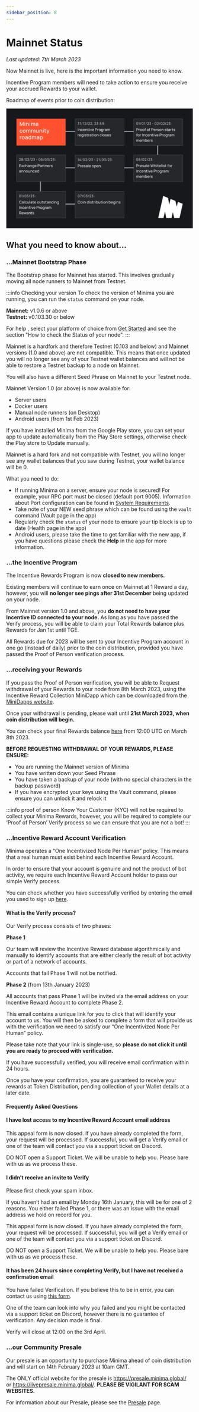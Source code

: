 ```yaml
---
sidebar_position: 8
---
```


# Mainnet Status

*Last updated: 7th March 2023*

Now Mainnet is live, here is the important information you need to know.

Incentive Program members will need to take action to ensure you receive your accrued Rewards to your wallet.

Roadmap of events prior to coin distribution:

![Community Roadmap](/img/about/Community_roadmap.png)

## What you need to know about… 

### ...Mainnet Bootstrap Phase

The Bootstrap phase for Mainnet has started. This involves gradually moving all node runners to Mainnet from Testnet. 

:::info Checking your version
To check the version of Minima you are running, you can run the `status` command on your node.

**Mainnet:** v1.0.6 or above <br/> 
**Testnet:** v0.103.30 or below 

For help , select your platform of choice from [Get Started](/docs/runanode/get_started) and see the section "How to check the Status of your node".
:::

Mainnet is a hardfork and therefore Testnet (0.103 and below) and Mainnet versions (1.0 and above) are not compatible. This means that once updated you will no longer see any of your Testnet wallet balances and will not be able to restore a Testnet backup to a node on Mainnet. 

You will also have a different Seed Phrase on Mainnet to your Testnet node.

Mainnet Version 1.0 (or above) is now available for:

- Server users
- Docker users
- Manual node runners (on Desktop)
- Android users (from 1st Feb 2023)

If you have installed Minima from the Google Play store, you can set your app to update automatically from the Play Store settings, otherwise check the Play store to Update manually.

Mainnet is a hard fork and not compatible with Testnet, you will no longer see any wallet balances that you saw during Testnet, your wallet balance will be 0.

What you need to do:
- If running Minima on a server, ensure your node is secured! For example, your RPC port must be closed (default port 9005). Information about Port configuration can be found in [System Requirements](/docs/runanode/systemrequirements).
- Take note of your NEW seed phrase which can be found using the `vault` command (Vault page in the app)
- Regularly check the `status` of your node to ensure your tip block is up to date (Health page in the app)
- Android users, please take the time to get familiar with the new app, if you have questions please check the **Help** in the app for more information.


### ...the Incentive Program
The Incentive Rewards Program is now **closed to new members.**

Existing members will continue to earn once on Mainnet at 1 Reward a day, however, you will **no longer see pings after 31st December** being updated on your node.

From Mainnet version 1.0 and above, you **do not need to have your Incentive ID connected to your node.** As long as you have passed the Verify process, you will be able to claim your Total Rewards balance plus Rewards for Jan 1st until TGE. 

All Rewards due for 2023 will be sent to your Incentive Program account in one go (instead of daily) prior to the coin distribution, provided you have passed the Proof of Person verification process.

### ...receiving your Rewards

If you pass the Proof of Person verification, you will be able to Request withdrawal of your Rewards to your node from 8th March 2023, using the Incentive Reward Collection MiniDapp which can be downloaded from the [MiniDapps website](https://minidapps.minima.global/). 

Once your withdrawal is pending, please wait until **21st March 2023, when coin distribution will begin.**

You can check your final Rewards balance [here](https://rewards.minima.global/) from 12:00 UTC on March 8th 2023.

**BEFORE REQUESTING WITHDRAWAL OF YOUR REWARDS, PLEASE ENSURE:**
- You are running the Mainnet version of Minima
- You have written down your Seed Phrase
- You have taken a backup of your node (with no special characters in the backup password)
- If you have encrypted your keys using the Vault command, please ensure you can unlock it and relock it

:::info proof of person
Know Your Customer (KYC) will not be required to collect your Minima Rewards, however, you will be required to complete our ‘Proof of Person’ Verify process so we can ensure that you are not a bot!
:::

### ...Incentive Reward Account Verification

Minima operates a “One Incentivized Node Per Human” policy. This means that a real human must exist behind each Incentive Reward Account.

In order to ensure that your account is genuine and not the product of bot activity, we require each Incentive Reward Account holder to pass our simple Verify process.

You can check whether you have successfully verified by entering the email you used to sign up [here](https://verify.minima.global/results).

#### What is the Verify process?

Our Verify process consists of two phases:

**Phase 1**

Our team will review the Incentive Reward database algorithmically and manually to identify accounts that are either clearly the result of bot activity or part of a network of accounts.

Accounts that fail Phase 1 will not be notified.

**Phase 2** (from 13th January 2023)

All accounts that pass Phase 1 will be invited via the email address on your Incentive Reward Account to complete Phase 2.

This email contains a unique link for you to click that will identify your account to us. You will then be asked to complete a form that will provide us with the verification we need to satisfy our “One Incentivized Node Per Human” policy.

Please take note that your link is single-use, so **please do not click it until you are ready to proceed with verification.**

If you have successfully verified, you will receive email confirmation within 24 hours. 

Once you have your confirmation, you are guaranteed to receive your rewards at Token Distribution, pending collection of your Wallet details at a later date.

#### Frequently Asked Questions

#### I have lost access to my Incentive Reward Account email address

This appeal form is now closed. If you have already completed the form, your request will be processed.
If successful, you will get a Verify email or one of the team will contact you via a support ticket on Discord.

DO NOT open a Support Ticket. We will be unable to help you. Please bare with us as we process these.
<!-- 
You can use [this form](https://docs.google.com/forms/d/e/1FAIpQLSc8wEMYdjpSI_xx0l075SyEeX3oXjtvgSOESLVYFgceM1HuOA/viewform?usp=sf_link) to tell us about your account and what address you want to change to. We will send you your invite once this is processed. -->

#### I didn’t receive an invite to Verify

Please first check your spam inbox. 

If you haven’t had an email by Monday 16th January, this will be for one of 2 reasons. You either failed Phase 1, or there was an issue with the email address we hold on record for you. 

This appeal form is now closed. If you have already completed the form, your request will be processed.
If successful, you will get a Verify email or one of the team will contact you via a support ticket on Discord.

DO NOT open a Support Ticket. We will be unable to help you. Please bare with us as we process these.

<!--
Complete [this form](https://docs.google.com/forms/d/e/1FAIpQLSfoSwdl6o_hsZQR6BE_iiOmocEGaC4jCnHUGpXfnGAYb_zy2A/viewform?usp=sf_link) if you did not receive the email.

DO NOT open a Support Ticket. We will be unable to help you.

If successful, you will get a Verify email or one of the team will contact you via a support ticket on Discord.

Please bare with us as we process these. -->

#### It has been 24 hours since completing Verify, but I have not received a confirmation email

You have failed Verification. If you believe this to be in error, you can contact us using [this form](https://docs.google.com/forms/d/e/1FAIpQLSe-khUVayeVDB8zbXVmm5w82CPxeiqD_Xn3OcnIyHdnjwAl2g/viewform?usp=sf_link).

One of the team can look into why you failed and you might be contacted via a support ticket on Discord, however there is no guarantee of verification. Any decision made is final.

Verify will close at 12:00 on the 3rd April.

### ...our Community Presale

Our presale is an opportunity to purchase Minima ahead of coin distribution and will start on 14th February 2023 at 10am GMT.

The ONLY official website for the presale is https://presale.minima.global/ or https://livepresale.minima.global/. **PLEASE BE VIGILANT FOR SCAM WEBSITES.**

For information about our Presale, please see the [Presale](/docs/about/presale) page.


